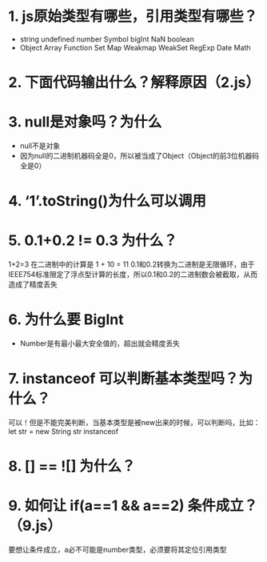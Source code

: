 # 1. js原始类型有哪些，引用类型有哪些？
- string undefined number Symbol bigInt NaN boolean
- Object Array Function Set Map Weakmap WeakSet RegExp Date Math

# 2. 下面代码输出什么？解释原因（2.js）

# 3. null是对象吗？为什么
- null不是对象
- 因为null的二进制机器码全是0，所以被当成了Object（Object的前3位机器码全是0）

# 4. ‘1’.toString()为什么可以调用

# 5. 0.1+0.2 != 0.3 为什么？
1+2=3 在二进制中的计算是 1 + 10 = 11
0.1和0.2转换为二进制是无限循环，由于IEEE754标准限定了浮点型计算的长度，所以0.1和0.2的二进制数会被截取，从而造成了精度丢失

# 6. 为什么要 BigInt
- Number是有最小最大安全值的，超出就会精度丢失

# 7. instanceof 可以判断基本类型吗？为什么？
可以！但是不能完美判断，当基本类型是被new出来的时候，可以判断吗，比如：
let str = new String
str instanceof 

# 8. [] == ![]  为什么？

# 9. 如何让 if(a==1 && a==2) 条件成立？（9.js）
要想让条件成立，a必不可能是number类型，必须要将其定位引用类型